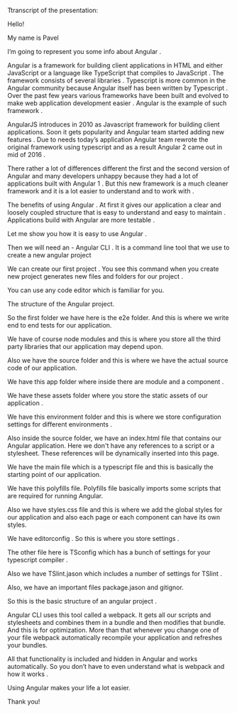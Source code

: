 Ttranscript of the presentation:

Hello!

My name is Pavel

I’m going to represent you some info about Angular .

Angular is a framework for building client applications in HTML and either JavaScript or a language like TypeScript that compiles to JavaScript . The framework consists of several libraries  . Typescript is more common in the Angular community because Angular itself has been written by Typescript .
Over the past few years various frameworks have been built and evolved to make web application development easier . Angular is the example of such framework . 

AngularJS introduces in 2010 as Javascript framework for building client applications. Soon it gets popularity and Angular team started adding new features . Due to needs today’s application Angular team rewrote the original framework using typescript and as a result Angular 2 came out in mid of 2016 .

There rather a lot of differences different the first and the second version of Angular and many developers unhappy because they had a lot of applications built with Angular 1  .   But this new framework is a much cleaner framework and it is a lot easier to understand and to work with .

The benefits of using Angular . At first it gives our application a clear and loosely coupled structure that is easy to understand and easy to maintain . Applications build with Angular are more testable .

Let me show you how it is easy to use Angular .


Then we will need an - Angular CLI . It is a command line tool that we use to create a new angular project

We can create our first project . You see this command when you create new project generates new files and folders for our project . 

You can use any  code editor which is familiar for you.

The structure of the Angular project. 

So the first folder we have here is the e2e folder. And this is where we write end to end tests for our application.

We have of course node modules and this is where you store all the third party libraries that our application may depend upon.

Also we have the source folder and this is where we have the actual source code of our application.

We have this app folder where inside there are module and a component .

We have these assets folder where you store the static assets of our application . 

We have this environment folder and this is where we store configuration settings for different environments . 


Also inside the source folder, we have an index.html file that contains our Angular application. Here we don't have any references to a script or a stylesheet. These references will be dynamically inserted into this page.

We have the main file which is a typescript file and this is basically the starting point of our application. 

We have this polyfills file. Polyfills file basically imports some scripts that are required for running Angular. 

Also we have styles.css file and this is where we add the global styles for our application and also each page or each component can have its own styles.

We have editorconfig . So this is where you store settings .

The other file here is TSconfig which has a bunch of settings for your typescript compiler . 

Also we have TSlint.jason which includes a number of settings for TSlint . 

Also, we have an important files package.jason and gitignor.

So this is the basic structure of an angular project .


Angular CLI uses this tool called a webpack. It gets all our scripts and stylesheets and combines them in a bundle and then modifies that bundle. And this is for optimization. More than that whenever you change one of your file webpack automatically recompile your application and refreshes your bundles.

All that functionality is included and hidden in Angular and works automatically. So you don’t have to even understand what is webpack and how it works . 

Using Angular makes your life a lot easier.

Thank you!
